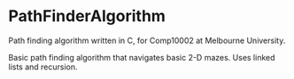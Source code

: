 # PathFinderAlgorithm
Path finding algorithm written in C, for Comp10002 at Melbourne University.

Basic path finding algorithm that navigates basic 2-D mazes. Uses linked lists and recursion.
